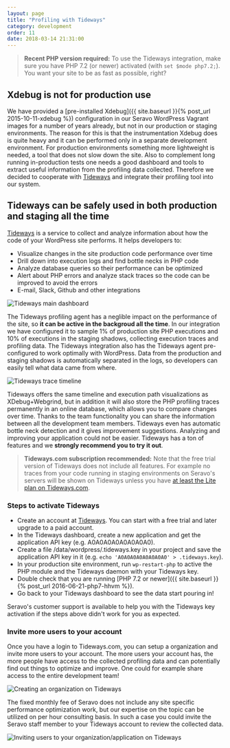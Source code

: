 ```yaml
---
layout: page
title: "Profiling with Tideways"
category: development
order: 11
date: 2018-03-14 21:31:00
---
```


> **Recent PHP version required:** To use the Tideways integration, make sure you have PHP 7.2 (or newer) activated (with `set $mode php7.2;`). You want your site to be as fast as possible, right?

## Xdebug is not for production use

We have provided a [pre-installed Xdebug]({{ site.baseurl }}{% post_url 2015-10-11-xdebug %}) configuration in our Seravo WordPress Vagrant images for a number of years already, but not in our production or staging environments. The reason for this is that the instrumentation Xdebug does is quite heavy and it can be performed only in a separate development environment. For production environments something more lightweight is needed, a tool that does not slow down the site. Also to complement long running in-production tests one needs a good dashboard and tools to extract useful information from the profiling data collected. Therefore we decided to cooperate with [Tideways](https://tideways.com/profiler/pricing/seravo-wordpress-premium-hosting) and integrate their profiling tool into our system.

## Tideways can be safely used in both production and staging all the time

[Tideways](https://tideways.com/profiler/pricing/seravo-wordpress-premium-hosting) is a service to collect and analyze information about how the code of your WordPress site performs. It helps developers to:
* Visualize changes in the site production code performance over time
* Drill down into execution logs and find bottle necks in PHP code
* Analyze database queries so their performance can be optimized
* Alert about PHP errors and analyze stack traces so the code can be improved to avoid the errors
* E-mail, Slack, Github and other integrations

![Tideways main dashboard]({{site.baseurl}}/images/tideways-dashboard.png)

The Tideways profiling agent has a neglible impact on the performance of the site, so **it can be active in the backgroud all the time**. In our integration we have configured it to sample 1% of production site PHP executions and 10% of executions in the staging shadows, collecting execution traces and profiling data. The Tideways integration also has the Tideways agent pre-configured to work optimally with WordPress. Data from the production and staging shadows is automatically separated in the logs, so developers can easily tell what data came from where.

![Tideways trace timeline]({{site.baseurl}}/images/tideways-timeline.png)

Tideways offers the same timeline and execution path visualizations as XDebug+Webgrind, but in addition it will also store the PHP profiling traces permanently in an online database, which allows you to compare changes over time. Thanks to the team functionality you can share the information between all the development team members. Tideways even has automatic bottle neck detection and it gives improvement suggestions. Analyzing and improving your application could not be easier. Tideways has a ton of features and we **strongly recommend you to try it out**.

> **Tideways.com subscription recommended:** Note that the free trial version of Tideways does not include all features. For example no traces from your code running in staging environments on Seravo's servers will be shown on Tideways unless you have [at least the Lite plan on Tideways.com](https://tideways.com/profiler/pricing/seravo-wordpress-premium-hosting).

### Steps to activate Tideways

* Create an account at [Tideways](https://tideways.com/profiler/pricing/seravo-wordpress-premium-hosting). You can start with a free trial and later upgrade to a paid account.
* In the Tideways dashboard, create a new application and get the application API key (e.g. A0A0A0A0A0A0A0A0).
* Create a file /data/wordpress/.tideways.key in your project and save the application API key in it (e.g. `echo 'A0A0A0A0A0A0A0A0' > .tideways.key`).
* In your production site environment, run `wp-restart-php` to active the PHP module and the Tideways daemon with your Tideways key.
* Double check that you are running [PHP 7.2 or newer]({{ site.baseurl }}{% post_url 2016-06-21-php7-hhvm %}).
* Go back to your Tideways dashboard to see the data start pouring in!

Seravo's customer support is available to help you with the Tideways key activation if the steps above didn't work for you as expected.

### Invite more users to your account

Once you have a login to Tideways.com, you can setup a organization and invite more users to your account. The more users your account has, the more people have access to the collected profiling data and can potentially find out things to optimize and improve. One could for example share access to the entire development team!

![Creating an organization on Tideways]({{site.baseurl}}/images/tideways-create-organization.png)

The fixed monthly fee of Seravo does not include any site specific performance optimization work, but our expertise on the topic can be utilized on per hour consulting basis. In such a case you could invite the Seravo staff member to your Tideways account to review the collected data.

![Inviting users to your organization/application on Tideways]({{site.baseurl}}/images/tideways-invite-user.png)
